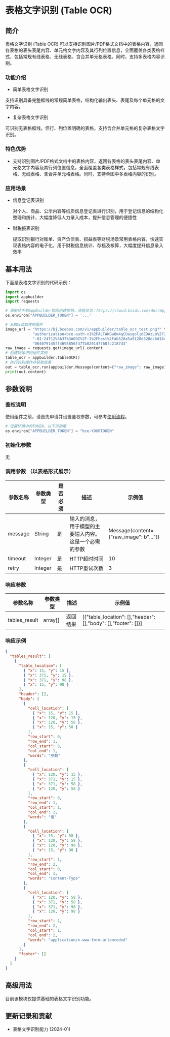 # 表格文字识别 (Table OCR) 

## 简介
表格文字识别 (Table OCR) 可以支持识别图片/PDF格式文档中的表格内容，返回各表格的表头表尾内容、单元格文字内容及其行列位置信息，全面覆盖各类表格样式，包括常规有线表格、无线表格、含合并单元格表格。同时，支持多表格内容识别。
### 功能介绍
* 简单表格文字识别

支持识别具备完整框线的常规简单表格，结构化输出表头、表尾及每个单元格的文字内容。
* 复杂表格文字识别

可识别无表格框线，但行、列位置明确的表格，支持含合并单元格的复杂表格文字识别。
### 特色优势
* 支持识别图片/PDF格式文档中的表格内容，返回各表格的表头表尾内容、单元格文字内容及其行列位置信息，全面覆盖各类表格样式，包括常规有线表格、无线表格、含合并单元格表格。同时，支持单图中多表格内容的识别。

### 应用场景
* 信息登记表识别

  对个人、商品、公示内容等纸质信息登记表进行识别，用于登记信息的结构化整理和统计，大幅度降低人力录入成本，提升信息管理的便捷性
* 财税报表识别

  提取识别银行对账单、资产负债表、损益表等财税场景常用表格内容，快速实现表格内容的电子化，用于财税信息统计、存档及核算，大幅度提升信息录入效率
## 基本用法

下面是表格文字识别的代码示例：
```python
import os
import appbuilder
import requests

# 请前往千帆AppBuilder官网创建密钥，流程详见：https://cloud.baidu.com/doc/AppBuilder/s/Olq6grrt6#1%E3%80%81%E5%88%9B%E5%BB%BA%E5%AF%86%E9%92%A5
os.environ["APPBUILDER_TOKEN"] = '...'

# 从BOS读取样例图片
image_url = "https://bj.bcebos.com/v1/appbuilder/table_ocr_test.png?" \
            "authorization=bce-auth-v1%2FALTAKGa8m4qCUasgoljdEDAzLm%2F2024" \
            "-01-24T12%3A37%3A09Z%2F-1%2Fhost%2Fab528a5a9120d328dc6d18c6" \
            "064079145ff4698856f477b820147768fc2187d3"
raw_image = requests.get(image_url).content
# 创建物体识别组件实例
table_ocr = appbuilder.TableOCR()
# 执行识别操作并获取结果
out = table_ocr.run(appbuilder.Message(content={"raw_image": raw_image}))
print(out.content)
```


## 参数说明

### 鉴权说明
使用组件之前，请首先申请并设置鉴权参数，可参考[使用流程](https://cloud.baidu.com/doc/AppBuilder/s/Olq6grrt6#1%E3%80%81%E5%88%9B%E5%BB%BA%E5%AF%86%E9%92%A5)。
```python
# 设置环境中的TOKEN，以下示例略
os.environ["APPBUILDER_TOKEN"] = "bce-YOURTOKEN"
```

### 初始化参数
无

### 调用参数 （以表格形式展示）
| 参数名称    | 参数类型    | 是否必须 | 描述                          | 示例值                                    |
|---------|---------|------|-----------------------------|----------------------------------------|
| message | String  | 是    | 输入的消息，用于模型的主要输入内容。这是一个必需的参数 | Message(content={"raw_image": b"..."}) |
| timeout | Integer | 是    | HTTP超时时间                    | 10                                     |
| retry   | Integer | 是    | HTTP重试次数                    | 3                                      |

### 响应参数
| 参数名称          | 参数类型    | 描述   | 示例值                                                           |
|---------------|---------|------|---------------------------------------------------------------|
| tables_result | array[] | 返回结果 | [{"table_location": [],"header": [],"body": [],"footer": []}] |
### 响应示例
```json
{
  "tables_result": [
    {
      "table_location": [
        { "x": 15, "y": 15 },
        { "x": 371, "y": 15 },
        { "x": 371, "y": 98 },
        { "x": 15, "y": 98 }
      ],
      "header": [],
      "body": [
        {
          "cell_location": [
            { "x": 15, "y": 15 },
            { "x": 120, "y": 15 },
            { "x": 120, "y": 58 },
            { "x": 15, "y": 58 }
          ],
          "row_start": 0,
          "row_end": 1,
          "col_start": 0,
          "col_end": 1,
          "words": "参数"
        },
        {
          "cell_location": [
            { "x": 120, "y": 15 },
            { "x": 371, "y": 15 },
            { "x": 371, "y": 58 },
            { "x": 120, "y": 58 }
          ],
          "row_start": 0,
          "row_end": 1,
          "col_start": 1,
          "col_end": 2,
          "words": "值"
        },
        {
          "cell_location": [
            { "x": 15, "y": 58 },
            { "x": 120, "y": 58 },
            { "x": 120, "y": 98 },
            { "x": 15, "y": 98 }
          ],
          "row_start": 1,
          "row_end": 2,
          "col_start": 0,
          "col_end": 1,
          "words": "Content-Type"
        },
        {
          "cell_location": [
            { "x": 120, "y": 58 },
            { "x": 371, "y": 58 },
            { "x": 371, "y": 98 },
            { "x": 120, "y": 98 }
          ],
          "row_start": 1,
          "row_end": 2,
          "col_start": 1,
          "col_end": 2,
          "words": "application/x-www-form-urlencoded"
        }
      ],
      "footer": []
    }
  ]
}
```


## 高级用法

目前该模块仅提供基础的表格文字识别功能。


## 更新记录和贡献
* 表格文字识别能力 (2024-01)